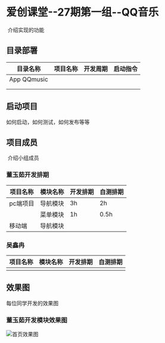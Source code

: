 # 爱创课堂--27期第一组--QQ音乐

​	介绍实现的功能

## 目录部署

| 目录名称    | 项目名称 | 开发周期 | 启动指令 |
| ----------- | -------- | -------- | -------- |
| App QQmusic |          |          |          |
|             |          |          |          |
|             |          |          |          |

## 启动项目

如何启动，如何测试，如何发布等等

## 项目成员

​	介绍小组成员

### 董玉茹开发排期

| 项目名称 | 模块名称 | 开发排期 | 自测排期 |
| -------- | -------- | -------- | -------- |
| pc端项目 | 导航模块 | 3h       | 2h       |
|          | 菜单模块 | 1h       | 0.5h     |
| 移动端   | 导航模块 |          |          |

### 吴鑫冉

| 项目名称 | 模块名称 | 开发排期 | 自测排期 |
| -------- | -------- | -------- | -------- |
|          |          |          |          |

## 效果图

每位同学开发的效果图

### 董玉茹开发模块效果图

![首页效果图](D:\class\ickt_27\demo\ickt\day2\demo1\img\01.jpg)





